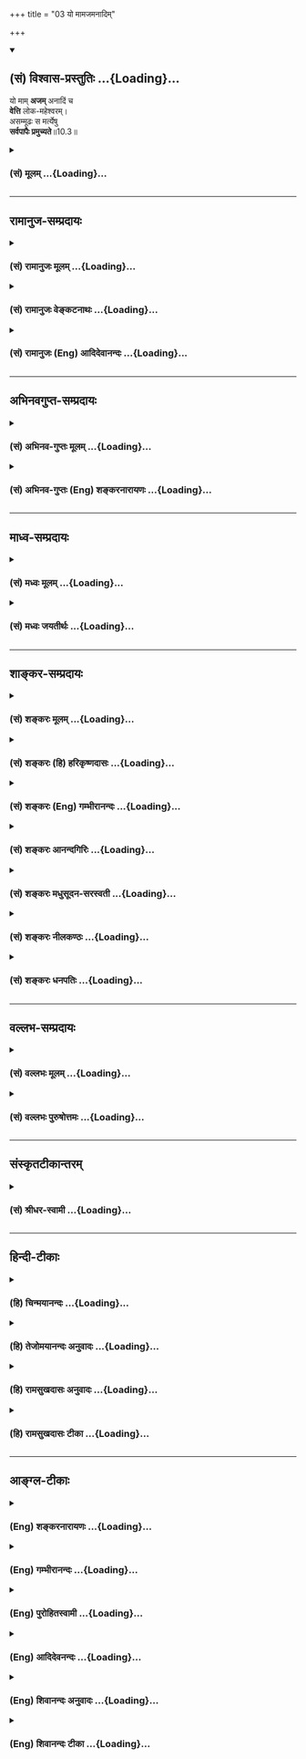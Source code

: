 +++
title = "03 यो मामजमनादिम्"

+++
<div class="js_include" newlevelforh1="2" title="(सं) विश्वास-प्रस्तुतिः" unfilled url="/purANam_vaiShNavam/mahAbhAratam/06-bhIShma-parva/03-bhagavad-gItA-parva/saMskRtam/vishvAsa-prastutiH/10_vibhUti-vistAra-yoga/03_yo_mAmajamanAdim.md">
<details open><summary><h2>(सं) विश्वास-प्रस्तुतिः ...{Loading}...</h2></summary>

यो माम् **अजम्** अनादिं च  
**वेत्ति** लोक-महेश्वरम्।  
असम्मूढः स मर्त्येषु  
**सर्वपापैः प्रमुच्यते**॥10.3॥
</details>
</div>
<div class="js_include collapsed" newlevelforh1="3" title="(सं) मूलम्" unfilled url="/purANam_vaiShNavam/mahAbhAratam/06-bhIShma-parva/03-bhagavad-gItA-parva/saMskRtam/mUlam/10_vibhUti-vistAra-yoga/03_yo_mAmajamanAdim.md">
<details><summary><h3>(सं) मूलम् ...{Loading}...</h3></summary>

यो मामजमनादिं च वेत्ति लोकमहेश्वरम्।  
असम्मूढः स मर्त्येषु सर्वपापैः प्रमुच्यते।।10.3।।
</details>
</div>


_________________
## रामानुज-सम्प्रदायः
<div class="js_include collapsed" newlevelforh1="3" title="(सं) रामानुजः मूलम्" unfilled url="/purANam_vaiShNavam/mahAbhAratam/06-bhIShma-parva/03-bhagavad-gItA-parva/saMskRtam/rAmAnujaH/mUlam/10_vibhUti-vistAra-yoga/03_yo_mAmajamanAdim.md">
<details><summary><h3>(सं) रामानुजः मूलम् ...{Loading}...</h3></summary>

।।10.3।। न जायते इति अजः; अनेन विकारिद्रव्याद् अचेतनात् तत्संसृष्टात्
संसारिचेतनात् च विसजातीयत्वम् उक्तम् संसारिचेतनस्य हि
कर्मकृताचित्संसर्गो जन्म।  
  
**अनादिम्** इति अनेन पदेन आदिमतः अजात् मुक्तात्मनः विसजातीयत्वम् उक्तम्।
मुक्तात्मनो हि अजत्वम् आदिमत्; तस्य हेयसम्बन्धस्य पूर्ववृत्तत्वात्
तदर्हता अस्ति; अतः अनादिम् इति अनेन तदनर्हतया तत्प्रत्यनीकता
उच्यतेनिरवद्यम् (श्वे॰ उ॰ 6।19) इत्यादिश्रुत्या च। एवं
हेयसम्बन्धप्रत्यनीकस्वरूपतया तदनर्हं **मां लोकमहेश्वरं** लोकेश्वराणाम्
अपि ईश्वरं **मर्त्येषु असंमूढो यो वेत्ति** इतरसजातीयतया एकीकृत्य मोहः
संमोहः तद्रहितोऽसंमूढः स मद्भक्त्युत्पत्तिविरोधिभिः सर्वैः **पापैः
प्रमुच्यते।  
  
एतद् उक्तं भवति -- लोके मनुष्याणां राजा इतरमनुष्यसाजीतयः; केनचित् कर्मणा
तदाधिपत्यं प्राप्तः; तथा देवानाम् अधिपतिः अपि; तथा ब्रह्माण्डाधिपतिः अपि
इतरसंसारिसजातीयः तस्यापि भावनात्रयान्तर्गतत्वात्यो ब्रह्माणं विदधाति
(श्वे॰ उ॰ 6।18) इति श्रुतेः च। तथा अन्ये अपि ये केचन अणिमाद्यैश्वर्यं
प्राप्ताः। अयं तु लोकमहेश्वरः -- कार्यकारणावस्थाद् अचेतनाद् बद्धात्
मुक्तात् च चेतनाद् ईशितव्यात् सर्वस्मात्
निखिलहेयप्रत्यनीकानवधिकातिशयासंख्येयकल्याणैकतानतया नियमनैकस्वस्वभावतया च
विसजातीय इति; इतरसजातीयतामोहरहितो यो मां वेत्ति स सर्वैः पापैः
प्रमुच्यते इति। एवं स्वस्वभावानुसंधानेन भक्त्युत्पत्तिविरोधिपापनिरसनं
विरोधिनिरसनाद् एव अर्थतो भक्त्युत्पत्तिं च प्रतिपाद्य
स्वैश्वर्यस्वकल्याणगुणगणप्रपञ्चानुसंधानेन भक्तिवृद्धिप्रकारम् आह --**

</details>
</div>
<div class="js_include collapsed" newlevelforh1="3" title="(सं) रामानुजः वेङ्कटनाथः" unfilled url="/purANam_vaiShNavam/mahAbhAratam/06-bhIShma-parva/03-bhagavad-gItA-parva/saMskRtam/rAmAnujaH/venkaTanAthaH/10_vibhUti-vistAra-yoga/03_yo_mAmajamanAdim.md">
<details><summary><h3>(सं) रामानुजः वेङ्कटनाथः ...{Loading}...</h3></summary>

  
  
।।10.3।। देवादिभिरप्यवेदनीयत्वकथनस्य वक्ष्यमाणोपयोगं व्यञ्जयन्यो माम्
इतिश्लोकाभिप्रेतमाह -- तदेतदिति। यो वेत्ति
इत्यनुवादरूपत्वप्रतीतावप्यर्थतः फलानुवादेनोपायविधाने
तात्पर्यमित्यभिप्रायेणउपायमाहेत्युक्तम्। अजशब्दस्य व्यवच्छेद्यप्रदर्शनाय
व्युत्पत्तिं तावदाहन जायत इत्यज इति। विशेषणसामर्थ्यफलितां
तदुचिताद्व्यवच्छेद्याद्व्यावृत्तिमाहअनेनेति। विकारिद्रव्यात्तत्संसृष्टादित्युभाभ्यां
व्यवच्छेदयोग्यत्वं दर्शितम्। अजो नित्यः शाश्वतः \[कठो.1।2।18\]
इत्यादिभिर्नित्यस्य जीवस्य
कथमचित्संसर्गमात्रेणाजशब्दव्यवच्छेद्यत्वमित्यत्राहसंसारिचेतनस्येति।
ईश्वरस्यापि सर्वशरीरतया,तत्तदचित्संसर्गस्य
विद्यमानत्वात्तद्व्युदासायकर्मकृतेत्युक्तम्। मुक्तस्यापि
स्वरूपानादित्वमस्ति ततः कथं व्यवच्छेद्यत्वमित्यत्राहमुक्तात्मनो
ह्यजत्वमादिमदिति। अजत्ववेषेणानादित्वमिह विवक्षितम्।
स्वरूपानाद्गित्वविवक्षायां तु पौनरुक्त्यमिति भावः।
मुक्तदशायामचित्संसर्गो नास्ति; प्राचीनसंसर्गविवक्षायां
बद्धादेर्व्यवच्छेदः स्यात् अतस्तदानीन्तनस्वरूपाद्व्यावृत्तिः कथमुक्ता
स्यादित्यत्राह -- तस्येति। सहकारिसन्निधौ कुर्वत्स्वभावत्वं
सहकार्यभावप्रयुक्तकार्याभाववत्त्वमपि हि योग्यतेत्यभिप्रायः।
कालविशेषावच्छेदरहितनिरवद्यत्वविधायकश्रुत्या च अयमर्थसिद्ध इत्याह --
निरवद्यमिति। अन्वयार्थमाह -- एवमिति। देवैर्महर्षिभिश्च दुर्लभं ज्ञानं
मन्दप्रज्ञेषु मर्त्येषु भाग्यवशात्कस्यचिज्जायत इति
निर्धारणार्थत्वमुचितम्। उत्तरार्धे च फलनिर्देशेनासम्मूढमर्त्यशब्दयोः
समुचितान्वयो नास्ति;यो मामेवमसम्मूढो जानाति पुरुषोत्तमम् \[15।19\] इति च
वक्ष्यमाणच्छायाऽत्र युक्तेत्यभिप्रायेणमर्त्येष्वसम्मूढो यो
वेत्तीत्युक्तम्। असम्मूढशब्दार्थं वक्तुमुपसर्गाभिप्रेतमर्थं व्यञ्जयति --
इतरेति। एतां विभूतिं योगं च मम यो वेत्ति तत्त्वतः। सोऽविकम्प्येन योगेन
युज्यते नात्र संशयः \[10।7\] इत्यनन्तरमेव वक्ष्यमाणत्वादत्रापि
तदुपयुक्तपापविमोक्ष एवाभिप्रेत
इत्यभिप्रायेणमद्भक्त्युत्पत्तिविरोधिभिरित्युक्तम्।  
  
लोकमहेश्वरे परस्मिन् प्रतिपन्ने चाप्रतिपन्ने च न सम्मोहप्रसङ्गः येन
तन्निषेधः स्यात्; कथं च ब्रह्मरुद्रसनकादिषु जीवत्सु परमपुरुषस्यैव
लोकमहेश्वरत्वम् कथं वा बद्धमुक्तविलक्षणत्वेऽपि
नित्यसूरिवर्गाद्व्यवच्छेदः इत्यादिशङ्कायां सम्मोहोदयतदभावप्रकारौ
विवृणोति -- एतदुक्तमिति। तत्तदधिपतीनामपि लोके
तत्तत्सजातीयत्वदर्शनादत्रापि सामान्यतोऽवगते शङ्कावकाशः।
मनुष्यदेवाधिपतिप्रभृतिवदण्डाधिपतिप्रभृतेरपि
कर्मविशेषमूलपरिमितदेशकालविषयभगवत्सङ्कल्पाधीनैश्वर्ययोगितया भगवत
एवोत्तरावधिरहितमैश्वर्यम्। लोकमहेश्वरशब्देन सर्वगोचरैश्वर्यस्य
विवक्षितत्वादेव नित्यानामपि व्यवच्छदसिद्धिरिति भावः। सजातीयस्य
कथमधिकत्वसिद्धिरित्यत्रोक्तंकेनचित्कर्मणेति। कथं
ब्रह्माण्डाधिपतेस्तदधीनस्वरूपस्थितिप्रवृत्तिभिरितरसंसारिभिः
साजात्यमित्यत्राहतस्यापीति। कर्मभावनाब्रह्मभावनोभयभावनेति भावनात्रयम्।
तेषामपि भावनात्रययोगादिकं भगवत्पराशरशौनकादिभिः प्रपञ्चितम् यथा
हिरण्यगर्भादीनुपक्रम्यअशुद्धास्ते समस्तास्तु देवाद्याः कर्मयोनयः
\[वि.पु.6।7।7\] इतिआब्रह्मस्तम्बपर्यन्ता जगदन्तर्व्यवस्थिताः। प्राणिनः
कर्मजनितसंसारवशवर्तिनः। यतस्ततो न ते ध्याने ध्यानिनामुपकारकाः इति।
प्रतिबुद्धैरनुपास्यत्वं भगवदधीनत्वं च पञ्चम एव वेदे सुव्यक्तंब्रह्माणं
शितिकण्ठं च याश्चान्या देवताः स्मृताः। प्रतिबुद्धा न सेवन्ते
यस्मात्परिमितं फलम् \[म.भा.12।341।36\]एतौ द्वौ विबुधश्रेष्ठौ
प्रसादक्रोधजौ स्मृतौ। तदादर्शितपन्थानौ सृष्टिसंहारकारकौ
\[म.भा.12।341।19\] इत्यादिभिः। भावनात्रयान्वयेन सह हिरण्यगर्भस्य
कार्यत्वादिसमुच्चयार्थः चशब्दः।
सनकसनत्कुमाररुद्रादिब्रह्मकुमारवर्गमभिप्रेत्याहतथान्येऽपीति। अणिमादीति
अणिमा महिमा च तथा लघिमा गरिमा वशित्वमैश्वर्यम्। प्राप्तिः प्राकाम्यं
चेत्यष्टैश्वर्याणि योगयुक्तस्य \[ \] तानि च
कर्माधीनभगवत्सङ्कल्पाधीनान्येव। रौद्रस्याणिमाद्यैश्वर्यस्य
क्वचिदकृत्रिमत्वोक्तिरपि जन्मप्रभृतिसिद्धतामाह अन्यथामहादेवः
सर्व(यज्ञे)मेधे महात्मा हुत्वाऽऽत्मानं देवदेवो बभूव \[म.भा.12।20।12\]
इत्यादिभिर्विरोधात्। लोकशब्दो लोक्यत इति व्युत्त्पत्त्या सर्वसङ्ग्राहक
इत्यभिप्रायेणाहकार्येति। निखिलेत्यादिकं
महच्छब्दस्याभिप्रेतविवरणम्नियमनैकस्वभावतयेति ईश्वरशब्दस्य।  
  

</details>
</div>
<div class="js_include collapsed" newlevelforh1="3" title="(सं) रामानुजः (Eng) आदिदेवानन्दः" unfilled url="/purANam_vaiShNavam/mahAbhAratam/06-bhIShma-parva/03-bhagavad-gItA-parva/saMskRtam/rAmAnujaH/english/AdidevAnandaH/10_vibhUti-vistAra-yoga/03_yo_mAmajamanAdim.md">
<details><summary><h3>(सं) रामानुजः (Eng) आदिदेवानन्दः ...{Loading}...</h3></summary>

10.3 He who exists 'without being born' at any particular time unlike
other beings is 'unborn' in the sense of being eternal. For, this
attribute denotes a unie state distinct in kind both from insentient
things which are subject to modifications, and from the self in Its
state of involvement in Samsara when It is united with insentient
matter. In that state the birth of the self involved in matter is
generated by Karma. The temr 'Anadi', or without beginning, is used to
distinguish the state of the Lord, which is distinct in kind, from that
of the liberated state which is birthless but can be said to have a
beginning. For, to the liberated self, the state of liberation has a
beginning, because, in regard to this, conjunction with matter which
deserves to be abandoned, existed previously. Hence the term 'Anadi'
implies that the Lord is without such conjunction and does not deserve
the same description. The Sruti also says: 'Him who is stainless' (Sve.
U., 4.19). Thus, he who is undeluded among the mortals understands Me as
'the great Lord of the worlds,' as the Lord of the lords of the worlds.
My nature is incompatible with association with evil which has to be
given up. What is called 'delusion' is the wrong knowledge of taking Me
as one among other entities of the same kind. To be bereft of this
delusion is to be 'undeluded'. Such a person is released from all sins
which stand against the rise of Bhakti to Me. The meaning is this: In
this world, the king who rules over men is only like all those men. He
has become a ruler by some good Karma. Such is not the case with the
Lord of the gods (the Supreme Being). Even the lord of the cosmic egg
(Brahma) is of the same class as other beings in Samsara, because he too
is a created being coming within the threefold classification of beings
according to the three innate tendencies for growth - namely
Karma-bhavana, Brahma-bhavana and Ubhaya-bhavana. These three are
described respectively as fitness to practise work alone, fitness to
practise meditation alone and fitness to practise both together. Brahma
comes under the third group. The Sruti also says, 'He who creates
Brahma' (Sve. U., 6.18). The same is the case with all those who have
acired the eight superhuman powers like becoming atomic etc. But I, the
Supreme Being, is the great Lord of the worlds. He who is not subject to
the delusion of regarding Me as of the same order as others, - such a
person knows Me as distinct in kind from non-conscient matter in its
states as cause and effect, from the self whether bound or free, and
from everything else, on account of all of them being subject to My
control. I am antagonistic to all that is evil and I am the sole centre
of innumerable auspicious attributes, unsurpassed and incomparable. It
is also My inherent nature to be the controller of everything. One who
understands Me to be all this is released from every sin. Thus, after
showing the annihilation, by meditation on His nature, of all evil
impeding the rise of Bhakti, and also of the rise of devotion, through
implication, by the destruction of such opposing factors, Sri Krsna now
explains the way in which Bhakti develops by meditation on His sovereign
power and on the multitude of His auspicious attributes:

</details>
</div>


_________________
## अभिनवगुप्त-सम्प्रदायः
<div class="js_include collapsed" newlevelforh1="3" title="(सं) अभिनव-गुप्तः मूलम्" unfilled url="/purANam_vaiShNavam/mahAbhAratam/06-bhIShma-parva/03-bhagavad-gItA-parva/saMskRtam/abhinava-guptaH/mUlam/10_vibhUti-vistAra-yoga/03_yo_mAmajamanAdim.md">
<details><summary><h3>(सं) अभिनव-गुप्तः मूलम् ...{Loading}...</h3></summary>

।।10.1 -- 10.5।। प्राक्तनैर्नवभिरध्यायैर्य एवार्थो लक्षितः; स एव
प्रतिपदपाठैरस्मिन्नध्याये प्रतायते। तथा चाह -- भूय एव इति। उक्तमेवार्थं
स्फुटीकर्तुं +++(;N;K विस्पष्टीकर्तुं)+++ पुनः कथ्यमानं श्रृण्विति। अर्जुनोऽपि
एवमेवाभिधास्यति भूयः कथय +++(X; 18)+++ इति। इत्यध्यायतात्पर्यम्। शिष्टं
निगदव्याख्यातमिति ( -- व्याख्यानमिति) किं पुनरुक्तेन सन्दिग्धं तु
निर्णेष्यते। भूय इत्यादि पृथग्विधा इत्यन्तम्। असंमोहः उत्साहः।

</details>
</div>
<div class="js_include collapsed" newlevelforh1="3" title="(सं) अभिनव-गुप्तः (Eng) शङ्करनारायणः" unfilled url="/purANam_vaiShNavam/mahAbhAratam/06-bhIShma-parva/03-bhagavad-gItA-parva/saMskRtam/abhinava-guptaH/english/shankaranArAyaNaH/10_vibhUti-vistAra-yoga/03_yo_mAmajamanAdim.md">
<details><summary><h3>(सं) अभिनव-गुप्तः (Eng) शङ्करनारायणः ...{Loading}...</h3></summary>

10.3 See Comment under 10.5

</details>
</div>


_________________
## माध्व-सम्प्रदायः
<div class="js_include collapsed" newlevelforh1="3" title="(सं) मध्वः मूलम्" unfilled url="/purANam_vaiShNavam/mahAbhAratam/06-bhIShma-parva/03-bhagavad-gItA-parva/saMskRtam/madhvaH/mUlam/10_vibhUti-vistAra-yoga/03_yo_mAmajamanAdim.md">
<details><summary><h3>(सं) मध्वः मूलम् ...{Loading}...</h3></summary>

।।10.3।। अनश्चेष्टयिता आदिश्च सर्वस्येत्यनादिः। अजत्वेन सिद्धेरितरस्य।

</details>
</div>
<div class="js_include collapsed" newlevelforh1="3" title="(सं) मध्वः जयतीर्थः" unfilled url="/purANam_vaiShNavam/mahAbhAratam/06-bhIShma-parva/03-bhagavad-gItA-parva/saMskRtam/madhvaH/jayatIrthaH/10_vibhUti-vistAra-yoga/03_yo_mAmajamanAdim.md">
<details><summary><h3>(सं) मध्वः जयतीर्थः ...{Loading}...</h3></summary>

।।10.3।। अजशब्दागतार्थतयाऽनादिशब्दं व्याचष्टे -- **अन** इति।
सर्वस्येत्युभयशेषः। अन्तर्णीतण्यर्थादनतेः पचाद्यच्। न विद्यते
आदिकारणमस्येत्यनादिरिति अन्ये; तदसत् आर्थिकपुनरुक्तेरपरिहारादित्याह --
**अजत्वेने**ति। इतरस्य कारणराहित्यस्य। अजत्वे हेतुरयमुच्यत इति चेत्;
मेवम् तज्ज्ञापकविभक्त्याद्यभावात्। गत्यन्तराभावे हि गमनिकैषा। चेष्ट
कत्वं प्रागनुक्तं कथमनूद्यते इति चेत्; न प्रभावे सर्वस्यान्तर्भावात्।

</details>
</div>


_________________
## शाङ्कर-सम्प्रदायः
<div class="js_include collapsed" newlevelforh1="3" title="(सं) शङ्करः मूलम्" unfilled url="/purANam_vaiShNavam/mahAbhAratam/06-bhIShma-parva/03-bhagavad-gItA-parva/saMskRtam/shankaraH/mUlam/10_vibhUti-vistAra-yoga/03_yo_mAmajamanAdim.md">
<details><summary><h3>(सं) शङ्करः मूलम् ...{Loading}...</h3></summary>

।।10.3।। --,**यः माम् अजम् अनादिं** च; यस्मात् अहम् आदिः देवानां
महर्षीणां च; न मम अन्यः आदिः विद्यते अतः अहम् अजः अनादिश्च अनादित्वम्
अजत्वे हेतुः; तं माम् अजम् अनादिं च यः **वेत्ति** विजानाति
**लोकमहेश्वरं** लोकानां महान्तम् ईश्वरं तुरीयम् अज्ञानतत्कार्यवर्जितम्
**असंमूढः** संमोहवर्जितः **सः मर्त्येषु** मनुष्येषु; **सर्वपापैः**
सर्वैः पापैः मतिपूर्वामतिपूर्वकृतैः **प्रमुच्यते**
प्रमोक्ष्यते।। इतश्चाहं महेश्वरो लोकानाम् --,

</details>
</div>
<div class="js_include collapsed" newlevelforh1="3" title="(सं) शङ्करः (हि) हरिकृष्णदासः" unfilled url="/purANam_vaiShNavam/mahAbhAratam/06-bhIShma-parva/03-bhagavad-gItA-parva/saMskRtam/shankaraH/hindI/harikRShNadAsaH/10_vibhUti-vistAra-yoga/03_yo_mAmajamanAdim.md">
<details><summary><h3>(सं) शङ्करः (हि) हरिकृष्णदासः ...{Loading}...</h3></summary>

।।10.3।। तथा --, क्योंकि मैं महर्षियोंका और देवोंका आदिकारण हूँ; मेरा आदि
दूसरा कोई नहीं है; इसलिये मैं अजन्मा और अनादि हूँ। अनादित्व ही जन्मरहित
होनेमें कारण है। इस प्रकार जो मुझे जन्मरहित अनादि और लोकोंका महान् ईश्वर
अर्थात् अज्ञान और उसके कार्यसे रहित ( जाग्रत; स्वप्न; सुषुप्ति -- इन
तीनों अवस्थाओंसे अतीत ) चतुर्थ अवस्थायुक्त जानता है; वह ( इस प्रकार
जाननेवाला ) मनुष्योंमें ज्ञानी है अर्थात् मोहसे रहित श्रेष्ठ पुरुष है और
वह जानबूझकर किये हुए या बिना जाने किये हुए सभी पापोंसे मुक्त हो जाता है।

</details>
</div>
<div class="js_include collapsed" newlevelforh1="3" title="(सं) शङ्करः (Eng) गम्भीरानन्दः" unfilled url="/purANam_vaiShNavam/mahAbhAratam/06-bhIShma-parva/03-bhagavad-gItA-parva/saMskRtam/shankaraH/english/gambhIrAnandaH/10_vibhUti-vistAra-yoga/03_yo_mAmajamanAdim.md">
<details><summary><h3>(सं) शङ्करः (Eng) गम्भीरानन्दः ...{Loading}...</h3></summary>

10.3 Yah, he who; vetti, knows; mam, Me; ajam, the birthless; and
anadim, the beginningless: Since I am the source of the gods and the
great sages, and nothing else exists as My origin, therefore I am
birthless and beginningless. Being without an origin is the cause of
being birthless. He who knows Me who am thus birthless and
beginningless, and loka-maheswaram, the great Lord of the worlds, the
transcendental One devoid of ignorance and its effects; sah, he; the
asammudhah, undeluded one; martyesu, among mortals, among human beings;
pramucyate, becomes freed; sarva-papaih, from all sins-committed
knowingly or unknowingly. 'For the following reason also I am the great
Lord of the worlds:'

</details>
</div>
<div class="js_include collapsed" newlevelforh1="3" title="(सं) शङ्करः आनन्दगिरिः" unfilled url="/purANam_vaiShNavam/mahAbhAratam/06-bhIShma-parva/03-bhagavad-gItA-parva/saMskRtam/shankaraH/AnandagiriH/10_vibhUti-vistAra-yoga/03_yo_mAmajamanAdim.md">
<details><summary><h3>(सं) शङ्करः आनन्दगिरिः ...{Loading}...</h3></summary>

।।10.3।। इतश्च कश्चिदेव भगवत्प्रभावं वेत्तीत्याह -- **किञ्चेति।** कोऽसौ
प्रभावो भगवतो यं बहवो न विदुरित्यपेक्षायां पारमार्थिकं प्रभावं तद्धीफलं
च कथयति -- **यो मामिति।** पदद्वयापौनरुक्त्यमाह -- **अनादित्वमिति।**

</details>
</div>
<div class="js_include collapsed" newlevelforh1="3" title="(सं) शङ्करः मधुसूदन-सरस्वती" unfilled url="/purANam_vaiShNavam/mahAbhAratam/06-bhIShma-parva/03-bhagavad-gItA-parva/saMskRtam/shankaraH/madhusUdana-sarasvatI/10_vibhUti-vistAra-yoga/03_yo_mAmajamanAdim.md">
<details><summary><h3>(सं) शङ्करः मधुसूदन-सरस्वती ...{Loading}...</h3></summary>

।।10.3।। महाफलत्वाच्च कश्चिदेव भगवतः प्रभावं वेत्तीत्याह --
सर्वकारणत्वान्न विद्यते आदिः कारणं यस्य तमनादिं अनादित्वादजं जन्मशून्यं
लोकानां महान्तमीश्वरं च मां यो वेत्ति स मर्त्येषु मनुष्येषु मध्ये
असंमूढः सन्मोहवर्जितः सर्वैः पापैर्मतिपूर्वकृतैरपि प्रमुच्यते प्रकर्षेण
कारणोच्छेदात्तत्संस्काराभावरूपेण मुच्यते मुक्तो भवति।

</details>
</div>
<div class="js_include collapsed" newlevelforh1="3" title="(सं) शङ्करः नीलकण्ठः" unfilled url="/purANam_vaiShNavam/mahAbhAratam/06-bhIShma-parva/03-bhagavad-gItA-parva/saMskRtam/shankaraH/nIlakaNThaH/10_vibhUti-vistAra-yoga/03_yo_mAmajamanAdim.md">
<details><summary><h3>(सं) शङ्करः नीलकण्ठः ...{Loading}...</h3></summary>

।।10.3।। कस्तर्हि त्वां वेत्तीत्यत आह -- **य इति।** योऽसंमूढः स मां
वेत्ति। स एव सर्वपापैः प्रमुच्यत इति संबन्धः।
जडाजडयोर्बुद्ध्यात्मनोरेकीभावेनान्योन्याध्यासलक्षणेन मूढः
संमूढस्तद्विपरीतोऽसंमूढस्तत्त्वज्ञानेन बाधिताध्यासः स
एवात्मवित्त्वादितरस्य जनिमनुभवन् मां प्रत्यगात्मानं लोकमहेश्वरमनादिं
आदिः कारणं तच्छून्यमतएवाजमजातं वेत्ति स सर्वैः कृतैः क्रियमाणैर्वा पापैः
प्रमुच्यते मर्त्येषु मध्ये।

</details>
</div>
<div class="js_include collapsed" newlevelforh1="3" title="(सं) शङ्करः धनपतिः" unfilled url="/purANam_vaiShNavam/mahAbhAratam/06-bhIShma-parva/03-bhagavad-gItA-parva/saMskRtam/shankaraH/dhanapatiH/10_vibhUti-vistAra-yoga/03_yo_mAmajamanAdim.md">
<details><summary><h3>(सं) शङ्करः धनपतिः ...{Loading}...</h3></summary>

।।10.3।। अजत्वेन सर्वभूतमहेश्वरत्वेन च मज्ज्ञानं केषांचिदसंमूढानां
सुरादीनां भवति तु एतावानीश्वर प्रभावः इदं परमेश्वरस्य
जन्मेत्यतस्तावज्ज्ञानेन केवलं सर्वपापैः प्रमुच्यन्ते नतु प्रभववर्णने
शक्ता भवन्तीत्यतः स्वप्रभवमहमेव वक्ष्यामीत्यभिप्रायेणाह -- य इति। यो
मानीश्वरं सर्वकारणं कारणवर्जितमतएवाजमुत्पत्तिरहितं लोकानां महान्तमीश्वरं
निरति शयैस्वर्यवन्तं वेत्ति परमात्मानादित्वेनाजः सर्वलोकमहेश्वर इति यो
जानाति स मर्त्येषु असंमूढः। संमोहो नाम देहेन्द्रियादिविलक्षण
ईश्वरादिभिन्नोऽकर्ताऽभोक्ता चाहमिति स्वस्वरुपास्फुरणं तेन मत्कृपया रहितः
सर्वैः ज्ञाताज्ञातै संचितक्रियमाणैः
प्रकर्षेणाविद्यानिवृत्तिपूर्वकमुच्यते।

</details>
</div>


_________________
## वल्लभ-सम्प्रदायः
<div class="js_include collapsed" newlevelforh1="3" title="(सं) वल्लभः मूलम्" unfilled url="/purANam_vaiShNavam/mahAbhAratam/06-bhIShma-parva/03-bhagavad-gItA-parva/saMskRtam/vallabhaH/mUlam/10_vibhUti-vistAra-yoga/03_yo_mAmajamanAdim.md">
<details><summary><h3>(सं) वल्लभः मूलम् ...{Loading}...</h3></summary>

।।10.3।। अत एव मन्त्रद्रष्टृभिरप्यनुलभ्यमानप्रभवत्वादहमज एव
श्रौतानुभवगम्यः; अन्यत्तु गुणप्रकृतिवियदादि जायते एवमतः तस्माद्वा
एतस्मादात्मन आकाशः सम्भूतः \[तै.उ.2।1\] इत्यादिश्रुतेः। तत्संसृष्टा
जीवाश्च हिरण्यगर्भः समवर्त्तताग्रे भूतस्य जातः पतिरेक आसीत्
\[ऋक्सं.8।7।3।1यजुस्सं.23।1\] इत्यादिश्रुतेः। अनादिरप्यहमेव मुक्तात्मा
अजो भवामि। यद्यपि नचाऽनादिरित्येतदर्थमुक्तमनादिरिति अन्यथा
एकार्थवाचकत्वे पृथङ्निरूपणं न कृतं स्यात्। अतएवाधस्ताज्जाता गुणसंसृष्टाः
सर्वे ये लोकास्तेषां **2महाश्वरो  
  
नियन्ताऽहं इत्येवम्भूतं मां मर्त्येष्वसम्मूढा यो वेत्ति मर्त्येषु
स्वेच्छया** 2सर्वे रर्थे2 **विजातीयविलक्षणं वेत्ति स सर्वपापैः
संसारहेतुभूतैः भक्त्युत्पात्ताविरोधिभिः** **प्रमुच्यत इति तथा ज्ञान
तवास्तु इति भावः।**

</details>
</div>
<div class="js_include collapsed" newlevelforh1="3" title="(सं) वल्लभः पुरुषोत्तमः" unfilled url="/purANam_vaiShNavam/mahAbhAratam/06-bhIShma-parva/03-bhagavad-gItA-parva/saMskRtam/vallabhaH/puruShottamaH/10_vibhUti-vistAra-yoga/03_yo_mAmajamanAdim.md">
<details><summary><h3>(सं) वल्लभः पुरुषोत्तमः ...{Loading}...</h3></summary>

  
  
।।10.3।। एवं स्वकृपां विना स्वाज्ञानात् देवानां देवत्वमपि जातं
व्यर्थमेवेत्युक्त्वा स्वकृपया ज्ञानेन मनुष्याणामप्युत्तमत्वं भवतीत्याह
-- यो मामजमिति। यो मां मनुष्येषु च अजं जन्मादिदोषरहितम्; अनादिं
लीलादिभिर्नित्यमेवम्भूतमेव लोकमहेश्वरं लोकानां परमेश्वरं
कर्तुमन्यथाकर्तुं समर्थम्; असम्मूढः प्रमादरहितः सन् जानाति स सर्वपापैः
मद्भक्तिप्रतिबन्धरूपैः प्रमुच्यते प्रकर्षेण मुच्यतेः मनुष्यभावरहितो
देवरूपो भवतीत्यर्थः।  
  

</details>
</div>


_________________
## संस्कृतटीकान्तरम्
<div class="js_include collapsed" newlevelforh1="3" title="(सं) श्रीधर-स्वामी" unfilled url="/purANam_vaiShNavam/mahAbhAratam/06-bhIShma-parva/03-bhagavad-gItA-parva/saMskRtam/shrIdhara-svAmI/10_vibhUti-vistAra-yoga/03_yo_mAmajamanAdim.md">
<details><summary><h3>(सं) श्रीधर-स्वामी ...{Loading}...</h3></summary>

।।10.3।। एवंभूतात्मज्ञाने फलमाह **-- यो मामिति।** सर्वकारणत्वादेव न
विद्यते आदिः कारणं यस्य तमनादिम्। अतएवाजं जन्मशून्यं लोकानां महेश्वरं च
मां यो वेत्ति स मनुष्येष्वसंमूढः संमोहरहतिः सन्सर्वपापैः प्रमुच्यते।

</details>
</div>


_________________
## हिन्दी-टीकाः
<div class="js_include collapsed" newlevelforh1="3" title="(हि) चिन्मयानन्दः" unfilled url="/purANam_vaiShNavam/mahAbhAratam/06-bhIShma-parva/03-bhagavad-gItA-parva/hindI/chinmayAnandaH/10_vibhUti-vistAra-yoga/03_yo_mAmajamanAdim.md">
<details><summary><h3>(हि) चिन्मयानन्दः ...{Loading}...</h3></summary>

।।10.3।। जो मुझे जानता है यह जानना केवल भावना के प्रवाह में अथवा बुद्धि
के विचारों से जानना नहीं है; वरन् यह पूर्ण और वास्तविक आत्मानुभूति है;
जो आत्मा के साथ घनिष्ठ तादात्म्य के क्षणों में होती है। आत्मा को किसी
दृश्य के समान नहीं किन्तु स्वस्वरूप से इस प्रकार जानना है कि वह अजन्मा;
अनादि और सर्वलोकमहेश्वर है। जो लोग वेदान्त दर्शन की प्राचीन परम्परा से
कुछ परिचित हैं; उनके लिए उपर्युक्त ये तीन विशेषण अत्यन्त सारगर्भित हैं;
जबकि उससे अनभिज्ञ लोगों को ये विशेषण निरर्थक ही प्रतीत होंगे। अनात्म जड़
जगत् परिच्छिन्न है; जहाँ कि प्रत्येक वस्तु; प्राणी या अनुभव अनित्य हैं;
अर्थात् समस्त वस्तुएं आदि (जन्म) और अन्त (मत्यु) से युक्त हैं। असीम अनन्त
परमात्मा का कभी जन्म नहीं हो सकता; क्योंकि जो उत्पन्न हुआ है; वह
परिच्छिन्न है और किसी भी परिच्छिन्न वस्तु में अनन्त तत्त्व कभी अपने
अनन्त स्वरूप में व्यक्त नहीं हो सकता। स्थाणु (स्तम्भ) में जब भ्रान्ति से
पुरुष (या प्रेत) की प्रतीति होती है; तब पुरुष का नाश (अप्रतीति) हो सकता
है; क्योंकि वह उत्पन्न हुआ था। परन्तु; वास्तव में यह नहीं कहा जा सकता कि
स्थाणु ने प्रेत को जन्म दिया; अथवा स्तम्भ से प्रेत की उत्पत्ति हुई।
स्थाणु तो वहाँ पहले भी था; है और रहेगा। आत्मा नित्य सनातन है; इसलिए वह
जन्मरहित है। अन्य वस्तुओं का जन्म; स्थिति और नाश इस आत्मा में ही होता
है। तरंगे समुद्र से उत्पन्न होती हैं; परन्तु समुद्र स्वयं अजन्मा है।
प्रत्येक तरंग का आदि है; मध्य है और अन्त भी। किन्तु उन सबका सारतत्त्व इन
समस्त विकारों से सर्वथा मुक्त है और इसलिए; इस श्लोक में आत्मा को अनादि
विशेषण दिया गया है। लोकमहेश्वर लोक शब्द का अर्थ जगत् करने से इस संस्कृत
शब्द के व्यापक आशय की उपेक्षा हो जाती है। लोक शब्द जिस धातु से बनता है
उसका अर्थ है देखना; अनुभव करना। अत इसका सम्पूर्ण अर्थ होगा अनुभव का
क्षेत्र। हमारे दैनिक जीवन में भी इसी अर्थ में लोक शब्द का प्रयोग किया
जाता है; जैसे धनवानों का लोक; अपराधियों का लोक; विद्यार्थी लोक; कवियों
का लोक आदि। इसलिए; उसके व्यापक अर्थ में लोक शब्द से मात्र भौतिक जगत् ही
नहीं; बल्कि भावनाओं एवं विचारों के जगत् का भी बोध होता है। इस प्रकार;
मेरा लोक वह है; जो मैं अपने शरीर; मन और बुद्धि के द्वारा अनुभव करता हूँ।
यह तो स्पष्ट है कि जब तक मुझे इनका निरन्तर भान नहीं होता तब तक ये अनुभव
मेरे नहीं हो सकते। यह चैतन्य तत्त्व; जिसके कारण ही मैं जीता हूँ और जगत्
का अनुभव करता हूँ; वास्तव में मेरे लोक का ईश्वर होना ही चाहिए। जो मेरे
व्यष्टि के विषय में सत्य है; वही जगत् के समस्त प्राणियों के विषय में भी
सत्य है; क्योंकि आत्मा सर्वत्र एक ही है। इस समष्टि लोक का शासक; महान्
ईश्वर स्वयं परमात्मा ही हो सकता है। यह लोक महेश्वर शब्द का वास्तविक अर्थ
है। ईश्वर कोई निरंकुश एवं क्रूर शासक अथवा आकाश में बैठा कोई सुल्तान
नहीं। आत्मा हमारे लोक का ईश्वर ऐसे ही है; जैसे; दिन के समय सूर्य इस
बाह्य जगत् का स्वामी है; क्योंकि वही जगत् को प्रकाशित करता है। जो मुझे
अजन्मा; अनादि और लोक महेश्वर के रूप में जानता है; वह संमोहरहित हो जाता
है। स्थाणु में प्रेत देखकर भयभीत व्यक्ति जैसे ही उस स्थाणु को पहचानता
है; वैसे ही वह मोह और भ्रान्ति से मुक्त हो जाता है। हिन्दू धर्म में पाप
की कल्पना किसी विकराल अवश्यंभाविता का भयंकर चित्र नहीं है। मनुष्य अपने
पापों के लिए दण्डित नहीं; वरन् अपने पापों के द्वारा ही दण्डित होता है।
पाप वह स्वअपमानजनक कर्म है; जिसका कारण है मनुष्य को अपने वास्तविक स्वरूप
का अज्ञान। जब कोई व्यक्ति अपने शुद्ध आत्मस्वरूप से भटक कर दूर चला जाता
है; तब वह जगत् की घटनाओं के साथ तादात्म्य कर सुखदुख का अनुभव करता है। वह
जगत् में इस प्रकार व्यवहार करता है; मानो वह एक घृणित मांसपिण्ड ही है;
अथवा स्पन्दनशील भावनाओं की गठरी अथवा विचारों का समूह मात्र है। उसका यह
व्यवहार अपनी एकमेव अद्वितीय ईश्वरीय; दिव्य प्रतिष्ठा का अपमान ही है। ऐसे
कर्म और विचार मनुष्य को निम्न स्तर के भोगों में आसक्त कर बाँध देते हैं;
जिसके कारण वह उनसे ऊपर उठकर वास्तविक पूर्णत्व के शिखर तक कभी नहीं पहुँच
पाता। आत्मस्वरूप को पहचान कर उसमें दृढ़ निष्ठा प्राप्त कर लेने पर वह
व्यक्ति पुन कभी पापकर्म में प्रवृत्त नहीं होता। पापवृत्तियाँ वे विषैले
फोड़े हैं; जिनके कारण हम अपनी परिच्छिन्नताओं की पीड़ा और बंधनों के दुख
सहते रहते हैं। जिस क्षण हम अपने आत्मस्वरूप को पहचानते हैं कि वह अजन्मा
और अनादि है तथा उसका विकारी और विनाशी उपाधियों के साथ कोई सम्बन्ध नहीं
है; उस समय हम वह सब कुछ प्राप्त कर लेते हैं जो जीवन में प्राप्तव्य है;
और वह सब कुछ जान लेते हैं जो ज्ञातव्य है। ऐसा सम्यक् तत्त्वदर्शी पुरुष
स्वयं ही लोकमहेश्वर बन जाता है। निम्न कारण से भी आत्मा लोकमहेश्वर है --

</details>
</div>
<div class="js_include collapsed" newlevelforh1="3" title="(हि) तेजोमयानन्दः अनुवादः" unfilled url="/purANam_vaiShNavam/mahAbhAratam/06-bhIShma-parva/03-bhagavad-gItA-parva/hindI/tejomayAnandaH/anuvAdaH/10_vibhUti-vistAra-yoga/03_yo_mAmajamanAdim.md">
<details><summary><h3>(हि) तेजोमयानन्दः अनुवादः ...{Loading}...</h3></summary>

।।10.3।। जो मुझे अजन्मा, अनादि और लोकों के महान् ईश्वर के रूप में जानता
है, र्मत्य मनुष्यों में ऐसा संमोहरहित (ज्ञानी) पुरुष सब पापों से मुक्त
हो जाता है।।

</details>
</div>
<div class="js_include collapsed" newlevelforh1="3" title="(हि) रामसुखदासः अनुवादः" unfilled url="/purANam_vaiShNavam/mahAbhAratam/06-bhIShma-parva/03-bhagavad-gItA-parva/hindI/rAmasukhadAsaH/anuvAdaH/10_vibhUti-vistAra-yoga/03_yo_mAmajamanAdim.md">
<details><summary><h3>(हि) रामसुखदासः अनुवादः ...{Loading}...</h3></summary>

।।10.3।। जो मनुष्य मुझे अजन्मा, अनादि और सम्पूर्ण लोकोंका महान् ईश्वर
जानता है अर्थात् दृढ़तासे मानता है, वह मनुष्योंमें असम्मूढ़ (जानकार) है
और वह सम्पूर्ण पापोंसे मुक्त हो जाता है।

</details>
</div>
<div class="js_include collapsed" newlevelforh1="3" title="(हि) रामसुखदासः टीका" unfilled url="/purANam_vaiShNavam/mahAbhAratam/06-bhIShma-parva/03-bhagavad-gItA-parva/hindI/rAmasukhadAsaH/TIkA/10_vibhUti-vistAra-yoga/03_yo_mAmajamanAdim.md">
<details><summary><h3>(हि) रामसुखदासः टीका ...{Loading}...</h3></summary>

।।10.3।।***व्याख्या --'*यो मामजमनादिं च वेत्ति लोकमहेश्वरम्'--** पीछेके
श्लोकमें भगवान्के प्रकट होनेको जाननेका विषय नहीं बताया है। इस विषयको तो
मनुष्य भी नहीं जानता, पर जितना जाननेसे मनुष्य अपना कल्याण कर ले, उतना तो
वह जान ही सकता है। वह जानना अर्थात् मानना यह है कि भगवान् अज अर्थात्
जन्मरहित हैं। वे अनादि हैं अर्थात् यह जो काल कहा जाता है, जिसमें
आदि-अनादि शब्दोंका प्रयोग होता है, भगवान् उस कालके भी काल हैं। उन
कालातीत भगवान्में कालका भी आदि और अन्त हो जाता है। भगवान् सम्पूर्ण
लोकोंके महान् ईश्वर हैं अर्थात् स्वर्ग, पृथ्वी और पातालरूप जो त्रिलोकी
है तथा उस त्रिलोकीमें जितने प्राणी हैं और उन प्राणियोंपर शासन करनेवाले
(अलग-अलग अधिकार-प्राप्त) जितने ईश्वर (मालिक) हैं, उन सब ईश्वरोंके भी
महान् ईश्वर भगवान् हैं। इस प्रकार जाननेसे अर्थात् श्रद्धा-विश्वासपूर्वक
दृढ़तासे माननेसे मनुष्यको भगवान्के अज, अविनाशी और लोकमहेश्वर होनेमें कभी
किञ्चिन्मात्र भी सन्देह नहीं होता।

</details>
</div>


_________________
## आङ्ग्ल-टीकाः
<div class="js_include collapsed" newlevelforh1="3" title="(Eng) शङ्करनारायणः" unfilled url="/purANam_vaiShNavam/mahAbhAratam/06-bhIShma-parva/03-bhagavad-gItA-parva/english/shankaranArAyaNaH/10_vibhUti-vistAra-yoga/03_yo_mAmajamanAdim.md">
<details><summary><h3>(Eng) शङ्करनारायणः ...{Loading}...</h3></summary>

10.3. Whosoever knows Me as the unborn and beginningless Absolute Lord
of the universe, that person, not deluded among the mortals, is
delivered from all sins.

</details>
</div>
<div class="js_include collapsed" newlevelforh1="3" title="(Eng) गम्भीरानन्दः" unfilled url="/purANam_vaiShNavam/mahAbhAratam/06-bhIShma-parva/03-bhagavad-gItA-parva/english/gambhIrAnandaH/10_vibhUti-vistAra-yoga/03_yo_mAmajamanAdim.md">
<details><summary><h3>(Eng) गम्भीरानन्दः ...{Loading}...</h3></summary>

10.3 He who knows Me-the birthless, the beginningless, and the great
Lord of the worlds, he, the undeluded one among mortals, becomes freed
from all sins.

</details>
</div>
<div class="js_include collapsed" newlevelforh1="3" title="(Eng) पुरोहितस्वामी" unfilled url="/purANam_vaiShNavam/mahAbhAratam/06-bhIShma-parva/03-bhagavad-gItA-parva/english/purohitasvAmI/10_vibhUti-vistAra-yoga/03_yo_mAmajamanAdim.md">
<details><summary><h3>(Eng) पुरोहितस्वामी ...{Loading}...</h3></summary>

10.3 He who knows Me as the unborn, without beginning, the Lord of the
universe, he, stripped of his delusion, becomes free from all
conceivable sin.

</details>
</div>
<div class="js_include collapsed" newlevelforh1="3" title="(Eng) आदिदेवनन्दः" unfilled url="/purANam_vaiShNavam/mahAbhAratam/06-bhIShma-parva/03-bhagavad-gItA-parva/english/AdidevanandaH/10_vibhUti-vistAra-yoga/03_yo_mAmajamanAdim.md">
<details><summary><h3>(Eng) आदिदेवनन्दः ...{Loading}...</h3></summary>

10.3 He who knows Me as unborn and without a beginning and the great
Lord of the worlds - he among the mortals is undeluded and is released
from every sin.

</details>
</div>
<div class="js_include collapsed" newlevelforh1="3" title="(Eng) शिवानन्दः अनुवादः" unfilled url="/purANam_vaiShNavam/mahAbhAratam/06-bhIShma-parva/03-bhagavad-gItA-parva/english/shivAnandaH/anuvAdaH/10_vibhUti-vistAra-yoga/03_yo_mAmajamanAdim.md">
<details><summary><h3>(Eng) शिवानन्दः अनुवादः ...{Loading}...</h3></summary>

10.3 He who knows Me as unborn and beginningless, as the great Lord of
the worlds, he, among mortals, is undeluded and he is liberated from all
sins.

</details>
</div>
<div class="js_include collapsed" newlevelforh1="3" title="(Eng) शिवानन्दः टीका" unfilled url="/purANam_vaiShNavam/mahAbhAratam/06-bhIShma-parva/03-bhagavad-gItA-parva/english/shivAnandaH/TIkA/10_vibhUti-vistAra-yoga/03_yo_mAmajamanAdim.md">
<details><summary><h3>(Eng) शिवानन्दः टीका ...{Loading}...</h3></summary>

10.3 यः who; माम् Me; अजम् unborn; अनादिम् beginningless; च and; वेत्ति
knows; लोकमहेश्वरम् the great Lord of the worlds; असम्मूढः undeluded; सः
he; मर्त्येषु amongst mortals; सर्वपापैः from all sins; प्रमुच्यते is
liberated. Commentary As the Supreme Being is the cause of all the
worlds; He is beginningless. As He is the source of the gods and the
great sages; there is no source for His existence. As He is
beginningless He is unborn. He is the great Lord of all the
worlds.Asammudhah Undeluded. He who has realised that his own innermost
Self is not different from the Supreme Self is an undeluded person.
Through the removal of ignorance the delusion which is of the form of
mutual superimposition between the Self and the notSelf is also removed.
He is freed from all sins done consciously or unconsciously in the three
periods of time.The ignorant man removes his sins through the
performance of expiatory acts (Prayaschitta) and enjoyment of the
results. But he is not completely freed from all sins because he
continues to do sinful actions through the force of evil Samskaras or
impressions because he has not eradicated ignorance; the root cause of
all sins; and its effect; egoism and superimposition or the feeling of I
in the physical body. As he dies; swayed by the forces of evil
Samskaras; he engages himself in doing sinful actions in the next birth.
But the sage of Selfrealisation is completely liberated from,all sins
because ignorance; the root cause of all sins; and its effect; viz.; the
mistaken notion that the body is the Self on account of mutual
superimposition between the Self and the notSelf; is eradicated in toto
along with the Samskaras and all the sins. The Samskaras are burnt
completely like roasted seeds. Just as burnt seeds cannot germinate; so
also the burnt Samskaras cannot generate further actions or future
births.For the following reason also; I am the great Lord of the worlds.

</details>
</div>
